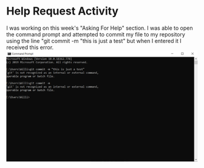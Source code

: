 # Help Request Activity
I was working on this week's "Asking For Help" section. I was able to open the command prompt and attempted to commit my file to my repository using the line "git commit -m "this is just a test" but when I entered it I received this error. 
![error](helprequest.png) 
